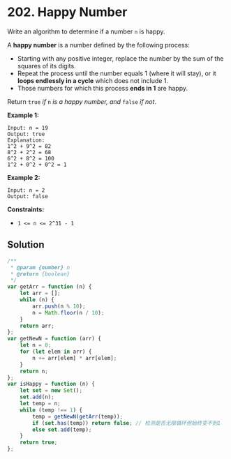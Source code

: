 # 202. Happy Number

Write an algorithm to determine if a number `n` is happy.

A **happy number** is a number defined by the following process:

-   Starting with any positive integer, replace the number by the sum of the squares of its digits.
-   Repeat the process until the number equals 1 (where it will stay), or it **loops endlessly in a cycle** which does not include 1.
-   Those numbers for which this process **ends in 1** are happy.

Return `true` _if_ `n` _is a happy number, and_ `false` _if not_.

**Example 1:**

```
Input: n = 19
Output: true
Explanation:
1^2 + 9^2 = 82
8^2 + 2^2 = 68
6^2 + 8^2 = 100
1^2 + 0^2 + 0^2 = 1
```

**Example 2:**

```
Input: n = 2
Output: false
```

**Constraints:**

-   `1 <= n <= 2^31 - 1`

## Solution

```javascript
/**
 * @param {number} n
 * @return {boolean}
 */
var getArr = function (n) {
    let arr = [];
    while (n) {
        arr.push(n % 10);
        n = Math.floor(n / 10);
    }
    return arr;
};
var getNewN = function (arr) {
    let n = 0;
    for (let elem in arr) {
        n += arr[elem] * arr[elem];
    }
    return n;
};
var isHappy = function (n) {
    let set = new Set();
    set.add(n);
    let temp = n;
    while (temp !== 1) {
        temp = getNewN(getArr(temp));
        if (set.has(temp)) return false; // 检测是否无限循环但始终变不到1
        else set.add(temp);
    }
    return true;
};
```
